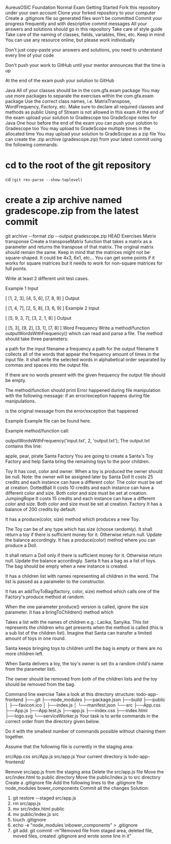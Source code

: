 AureusOSIC Foundation Normal Exam
Getting Started
Fork this repository under your own account
Clone your forked repository to your computer
Create a .gitignore file so generated files won't be committed
Commit your progress frequently and with descriptive commit messages
All your answers and solutions should go in this repository
Take care of style guide
Take care of the naming of classes, fields, variables, files, etc.
Keep in mind
You can use any resource online, but please work individually

Don't just copy-paste your answers and solutions, you need to understand every line of your code

Don't push your work to GitHub until your mentor announces that the time is up

At the end of the exam push your solution to GitHub

Java
All of your classes should be in the com.gfa.exam package
You may use more packages to separate the exercises within the com.gfa.exam package
Use the correct class names, i.e. MatrixTranspose, WordFrequency, Factory, etc.
Make sure to declare all required classes and methods as public
Using of Stream is not allowed in this exam
At the end of the exam upload your solution to Gradescope too
GradeScope notes for Java
One hour before the end of the exam you can push your solution to Gradescope too
You may upload to GradeScope multiple times in the allocated time
You may upload your solution to GradeScope as a zip file
You can create the .zip archive (gradescope.zip) from your latest commit using the following commands:
# cd to the root of the git repository
cd `(git rev-parse --show-toplevel)`
# create a zip archive named gradescope.zip from the latest commit
git archive --format zip --output gradescope.zip HEAD
Exercises
Matrix transponse
Create a transposeMatrix function that takes a matrix as a parameter and returns the transpose of that matrix. The original matrix should remain the same. Keep in mind that the matrices might not be square-shaped. It could be 4x3, 6x1, etc... You can get some points if it works for square matrices but it needs to work for non-square matrices for full points.

Write at least 2 different unit test cases.

Example 1
Input

[
  [1, 2, 3],
  [4, 5, 6],
  [7, 8, 9]
]
Output

[
  [1, 4, 7],
  [2, 5, 8],
  [3, 6, 9]
]
Example 2
Input

[
  [5, 9, 3, 7],
  [3, 2, 1, 8]
]
Output

[
  [5, 3],
  [9, 2],
  [3, 1],
  [7, 8]
]
Word Frequency
Write a method/function outputWordsWithFrequency() which can read and parse a file. The method should take three parameters:

a path for the input filename
a frequency
a path for the output filename
It collects all of the words that appear the frequency amount of times in the input file. It shall write the selected words in alphabetical order separated by commas and spaces into the output file.

If there are no words present with the given frequency the output file should be empty.

The method/function should print Error happened during file manipulation with the following message: <message> if an error/exception happens during file manipulations.

<message> is the original message from the error/exception that happened

Example
Example file can be found here.

Example method/function call:

outputWordsWithFrequency('input.txt', 2, 'output.txt');
The output.txt contains this line:

apple, pear, pirate
Santa Factory
You are going to create a Santa's Toy Factory and help Santa bring the remaining toys to the poor children.

Toy
It has cost, color and owner.
When a toy is produced the owner should be null.
Note: the owner will be assigned later by Santa
Doll
It costs 25 credits and each instance can have a different color. The color must be set at creation.
DottedBall
It costs 10 credits and each instance can have a different color and size. Both color and size must be set at creation.
JumpingRope
It costs 15 credits and each instance can have a different color and size. Both color and size must be set at creation.
Factory
It has a balance of 200 credits by default.

It has a produce(color, size) method which produces a new Toy.

The Toy can be of any type which has size (choose randomly).
It shall return a toy if there is sufficient money for it.
Otherwise return null.
Update the balance accordingly.
It has a produce(color) method where you can produce a Doll.

It shall return a Doll only if there is sufficient money for it.
Otherwise return null.
Update the balance accordingly.
Santa
It has a bag as a list of toys. The bag should be empty when a new instance is created.

It has a children list with names representing all children in the word. The list is passed as a parameter to the constructor.

It has an addToyToBag(factory, color, size) method which calls one of the Factory's produce method at random.

When the one parameter produce() version is called, ignore the size parameter.
It has a bringToChildren() method which

Takes a list with the names of children e.g.: Lacika, Sanyika. This list represents the children who get presents when the method is called (this is a sub list of the children list). Imagine that Santa can transfer a limited amount of toys in one round.

Santa keeps bringing toys to children until the bag is empty or there are no more children left.

When Santa delivers a toy, the toy's owner is set (to a random child's name from the parameter list).

The owner should be removed from both of the children lists and the toy should be removed from the bag.

Command line exercise
Take a look at this directory structure:
todo-app-frontend
 ├──.git
 ├──node_modules
 ├──package.json
 ├──build
 ├──public
 │   ├──favicon.ico
 │   ├──index.js
 │   └──manifest.json
 └──src
     ├──App.css
     ├──App.js
     ├──App.test.js
     ├──app.js
     ├──index.css
     ├──index.html
     ├──logo.svg
     └──serviceWorker.js
Your task is to write commands in the correct order from the directory given below.

Do it with the smallest number of commands possible without chaining them together.

Assume that the following file is currently in the staging area:

src/App.css
src/App.js
src/app.js
Your current directory is todo-app-frontend/

Remove src/app.js from the staging area
Delete the src/app.js file
Move the src/index.html to public directory
Move the public/index.js to src directory
Create a .gitignore file
Add the following lines to the .gitignore file
node_modules
bower_components
Commit all the changes
Solution:

1. git restore --staged src/app.js
2. rm src/app.js
3. mv src/index.html public
4. mv public/index.js src
5. touch .gitignore
6. echo -e "node_modules \nbower_components" > .gitignore
7. git add.
	git commit -m"Removed file from staged area, deleted file, moved files, created .gitignore and wrote some line in it"
